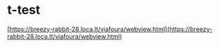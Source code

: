 # t-test

[https://breezy-rabbit-28.loca.lt/viafoura/webview.html](https://breezy-rabbit-28.loca.lt/viafoura/webview.html)
